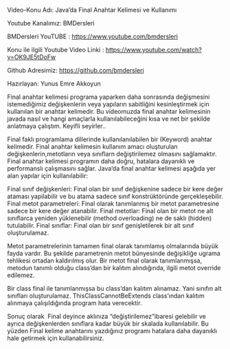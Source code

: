 Video-Konu Adı: Java’da Final Anahtar Kelimesi ve Kullanımı

Youtube Kanalımız: BMDersleri

BMDersleri YouTUBE  : https://www.youtube.com/bmdersleri 

Konu ile ilgili Youtube Video Linki : https://www.youtube.com/watch?v=OK9JE5tDoFw

Github Adresimiz: https://github.com/bmdersleri

Hazırlayan: Yunus Emre Akkoyun



Final anahtar kelimesi programa yaparken daha sonrasında değişmesini istemediğimiz değişkenlerin veya yapıların sabitliğini kesinleştirmek için kullanılan bir anahtar kelimedir.
Bu videomuzda final anahtar kelimesinin javada nasıl ve hangi amaçlarla kullanılabileceğini kısa ve net bir şekilde anlatmaya çalıştım. Keyifli seyirler..

Final faklı programlama dillerinde kullanılanılabilen bir (Keyword) anahtar kelimedir.
Final anahtar kelimesin kullanım amacı oluşturulan değişkenlerin,metotların veya sınıflarn değiştirilemez
olmasını sağlamaktır.
Final anahtar kelimesi programın daha doğru, hatalara dayanıklı ve performanslı çalışmasını sağlar.
Java’da final anahtar kelimesi aşağıda yer alan yapılar için kullanılabilir:

Final sınıf değişkenleri: Final olan bir sınıf değişkenine sadece bir kere değer ataması yapilabilir ve bu atama sadece sınıf konstrüktöründe gerçekleşebilir.
Final metot parametreleri: Final olarak tanımlanmış bir metot parametresine sadece bir kere değer atanabilir. 
Final metotlar: Final olan bir metot ne alt sınıflarca yeniden yüklenebilir (method overloading) ne de saklı (hidden) tutulabilir.
Final sınıflar: Final olan bir sınıf genişletilerek bir alt sınıf oluşturulamaz.

Metot parametrelerinin tamamen final olarak tanımlamış olmalarında büyük fayda vardır. Bu şekilde parametrenin metot bünyesinde değişikliğe ugrama tehlikesi ortadan kaldırılmış olur. 
Bir metot final olarak tanımlanmışsa, metodun tanımlı olduğu class’dan bir kalıtım alındığında, ilgili metot override edilemez.

Bir class final ile tanımlanmışsa bu class’dan kalıtım alınamaz. Yani sınıfın alt sınıfları oluşturulamaz. ThisClassCannotBeExtends class’ından kalıtım alınmaya çalışıldığında program hata verecektir.

Sonuç olarak  Final deyince aklınıza “değiştirilemez”ibaresi gelebilir ve ayrıca değişkenlerden sınıflara kadar büyük bir skalada kullanılabilir.
Bu yüzden Final kelime anahtarını yazdığınız programı hatalara daha dayanıklı hale getirmek için kullanabilirsiniz.

